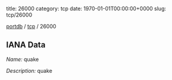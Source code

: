 title: 26000
category: tcp
date: 1970-01-01T00:00:00+0000
slug: tcp/26000

[portdb](/) / [tcp](/category/tcp.html) / 26000


## IANA Data

_Name:_ quake

_Description:_ quake

